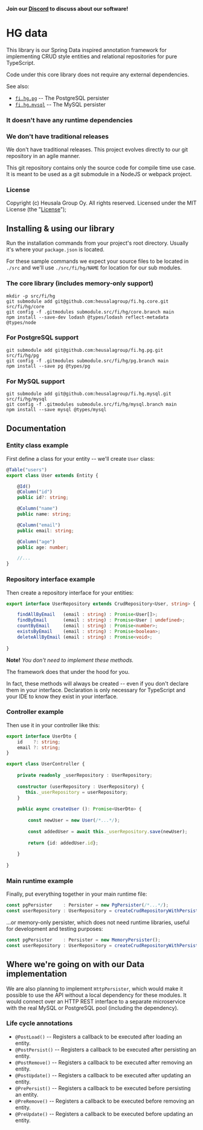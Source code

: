 **Join our [Discord](https://discord.gg/UBTrHxA78f) to discuss about our software!**

# HG data

This library is our Spring Data inspired annotation framework for 
implementing CRUD style entities and relational repositories for pure 
TypeScript.

Code under this core library does not require any external dependencies.

See also:

* [`fi.hg.pg`](https://github.com/heusalagroup/fi.hg.pg) -- The PostgreSQL
  persister
* [`fi.hg.mysql`](https://github.com/heusalagroup/fi.hg.mysql) -- The MySQL
  persister

### It doesn't have any runtime dependencies

### We don't have traditional releases

We don't have traditional releases.  This project evolves directly to our git 
repository in an agile manner.

This git repository contains only the source code for compile time use case. It 
is meant to be used as a git submodule in a NodeJS or webpack project.

### License

Copyright (c) Heusala Group Oy. All rights reserved. Licensed under the MIT 
License (the "[License](../LICENSE.md)");

## Installing & using our library

Run the installation commands from your project's root directory. Usually it's 
where your `package.json` is located.

For these sample commands we expect your source files to be located in `./src` 
and we'll use `./src/fi/hg/NAME` for location for our sub modules.

### The core library (includes memory-only support)

```shell
mkdir -p src/fi/hg
git submodule add git@github.com:heusalagroup/fi.hg.core.git src/fi/hg/core
git config -f .gitmodules submodule.src/fi/hg/core.branch main
npm install --save-dev lodash @types/lodash reflect-metadata @types/node
```

### For PostgreSQL support

```shell
git submodule add git@github.com:heusalagroup/fi.hg.pg.git src/fi/hg/pg
git config -f .gitmodules submodule.src/fi/hg/pg.branch main
npm install --save pg @types/pg
```

### For MySQL support

```shell
git submodule add git@github.com:heusalagroup/fi.hg.mysql.git src/fi/hg/mysql
git config -f .gitmodules submodule.src/fi/hg/mysql.branch main
npm install --save mysql @types/mysql
```

## Documentation

### Entity class example

First define a class for your entity -- we'll create `User` class:

```typescript
@Table("users")
export class User extends Entity {

    @Id()
    @Column("id")
    public id?: string;

    @Column("name")
    public name: string;

    @Column("email")
    public email: string;

    @Column("age")
    public age: number;

    //...
}
```

### Repository interface example

Then create a repository interface for your entities:

```typescript
export interface UserRepository extends CrudRepository<User, string> {

    findAllByEmail   (email : string) : Promise<User[]>;
    findByEmail      (email : string) : Promise<User | undefined>;
    countByEmail     (email : string) : Promise<number>;
    existsByEmail    (email : string) : Promise<boolean>;
    deleteAllByEmail (email : string) : Promise<void>;
    
}
```

**Note!** *You don't need to implement these methods.*

The framework does that under the hood for you. 

In fact, these methods will always be created -- even if you don't declare them 
in your interface. Declaration is only necessary for TypeScript and your IDE 
to know they exist in your interface.

### Controller example

Then use it in your controller like this:

```typescript
export interface UserDto {
    id    ?: string;
    email ?: string;
}

export class UserController {
    
    private readonly _userRepository : UserRepository;
    
    constructor (userRepository : UserRepository) {
       this._userRepository = userRepository;
    }
    
    public async createUser (): Promise<UserDto> {
        
        const newUser = new User(/*...*/);
        
        const addedUser = await this._userRepository.save(newUser);
        
        return {id: addedUser.id};
       
    }
    
}
```

### Main runtime example

Finally, put everything together in your main runtime file:

```typescript
const pgPersister    : Persister = new PgPersister(/*...*/);
const userRepository : UserRepository = createCrudRepositoryWithPersister<UserRepository, User, string>(new User(), pgPersister);
```

...or memory-only persister, which does not need runtime libraries, useful for 
development and testing purposes:

```typescript
const pgPersister    : Persister = new MemoryPersister();
const userRepository : UserRepository = createCrudRepositoryWithPersister<UserRepository, User, string>(new User(), pgPersister);
```

## Where we're going on with our Data implementation

We are also planning to implement `HttpPersister`, which would make it possible 
to use the API without a local dependency for these modules. It would 
connect over an HTTP REST interface to a separate microservice with the real 
MySQL or PostgreSQL pool (including the dependency).

### Life cycle annotations

* `@PostLoad()` -- Registers a callback to be executed after loading an entity.
* `@PostPersist()` -- Registers a callback to be executed after persisting an entity.
* `@PostRemove()` -- Registers a callback to be executed after removing an entity.
* `@PostUpdate()` -- Registers a callback to be executed after updating an entity.
* `@PrePersist()` -- Registers a callback to be executed before persisting an entity.
* `@PreRemove()` -- Registers a callback to be executed before removing an entity.
* `@PreUpdate()` -- Registers a callback to be executed before updating an entity.
